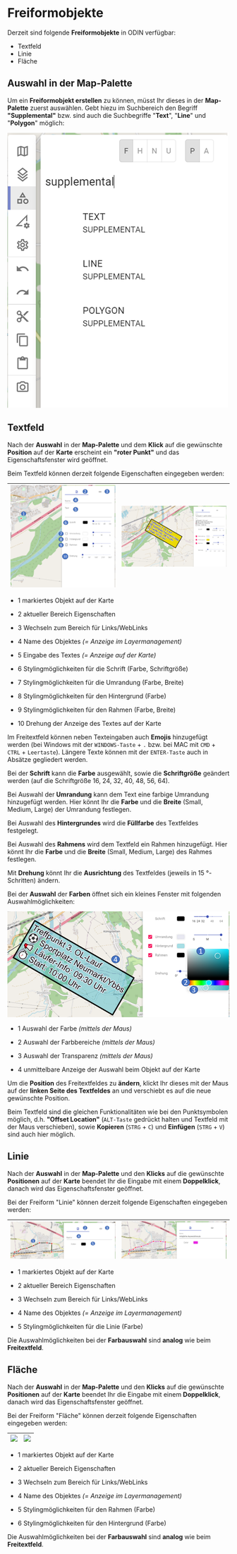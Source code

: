 # Freiformobjekte



Derzeit sind folgende **Freiformobjekte** in ODIN verfügbar:

- Textfeld
- Linie
- Fläche





## Auswahl in der Map-Palette



Um ein **Freiformobjekt erstellen** zu können, müsst Ihr dieses in der **Map-Palette** zuerst auswählen. Gebt hiezu im Suchbereich den Begriff **"Supplemental"** bzw. sind auch die Suchbegriffe "**Text**", "**Line**" und "**Polygon**" möglich:



![](images/Auswahl_MapPalette.png)







## Textfeld



Nach der **Auswahl** in der **Map-Palette** und dem **Klick** auf die gewünschte **Position** auf der **Karte** erscheint ein **"roter Punkt"** und das Eigenschaftsfenster wird geöffnet.



Beim Textfeld können derzeit folgende Eigenschaften eingegeben werden:

| ![](images/Textfeld_1.png) | ![](images/Textfeld_2.png) |
| -------------------------- | -------------------------- |

- <span class="blue">1</span> markiertes Objekt auf der Karte

- <span class="blue">2</span> aktueller Bereich Eigenschaften

- <span class="blue">3</span> Wechseln zum Bereich für Links/WebLinks

- <span class="blue">4</span> Name des Objektes *(= Anzeige im Layermanagement)*

- <span class="blue">5</span> Eingabe des Textes *(= Anzeige auf der Karte)*

- <span class="blue">6</span> Stylingmöglichkeiten für die Schrift (Farbe, Schriftgröße)

- <span class="blue">7</span> Stylingmöglichkeiten für die Umrandung (Farbe, Breite)

- <span class="blue">8</span> Stylingmöglichkeiten für den Hintergrund (Farbe)

- <span class="blue">9</span> Stylingmöglichkeiten für den Rahmen (Farbe, Breite)

- <span class="blue">10</span> Drehung der Anzeige des Textes auf der Karte



Im Freitextfeld können neben Texteingaben auch **Emojis** hinzugefügt werden (bei Windows mit der `WINDOWS-Taste` + `.` bzw. bei MAC mit `CMD` + `CTRL` + `Leertaste`). Längere Texte können mit der `ENTER-Taste`  auch in Absätze gegliedert werden.

Bei der **Schrift** kann die **Farbe** ausgewählt, sowie die **Schriftgröße** geändert werden (auf die Schriftgröße 16, 24, 32, 40, 48, 56, 64).

Bei Auswahl der **Umrandung** kann dem Text eine farbige Umrandung hinzugefügt werden. Hier könnt Ihr die **Farbe** und die **Breite** (Small, Medium, Large) der Umrandung festlegen.

Bei Auswahl des **Hintergrundes** wird die **Füllfarbe** des Textfeldes festgelegt.

Bei Auswahl des **Rahmens** wird dem Textfeld ein Rahmen hinzugefügt.  Hier könnt Ihr die **Farbe** und die **Breite** (Small, Medium, Large) des Rahmes festlegen.

Mit **Drehung** könnt Ihr die **Ausrichtung** des Textfeldes (jeweils in 15 °-Schritten) ändern.



Bei der **Auswahl** der **Farben** öffnet sich ein kleines Fenster mit folgenden Auswahlmöglichkeiten:

![](images/Textfeld_3.png)

- <span class="blue">1</span> Auswahl der Farbe *(mittels der Maus)*

- <span class="blue">2</span> Auswahl der Farbbereiche *(mittels der Maus)*

- <span class="blue">3</span> Auswahl der Transparenz *(mittels der Maus)*

- <span class="blue">4</span> unmittelbare Anzeige der Auswahl beim Objekt auf der Karte



Um die **Position** des Freitextfeldes zu **ändern**, klickt Ihr dieses mit der Maus auf der **linken Seite des Textfeldes** an und verschiebt es auf die neue gewünschte Position.

Beim Textfeld sind die gleichen Funktionalitäten wie bei den Punktsymbolen möglich, d.h.  **"Offset Location"** (`ALT-Taste` gedrückt halten und Textfeld mit der Maus verschieben), sowie **Kopieren** (`STRG` + `C`) und **Einfügen** (`STRG` + `V`) sind auch hier möglich.





## Linie



Nach der **Auswahl** in der **Map-Palette** und den **Klicks** auf die gewünschte **Positionen** auf der **Karte** beendet Ihr die Eingabe mit einem **Doppelklick**, danach wird das Eigenschaftsfenster geöffnet.



Bei der Freiform "Linie" können derzeit folgende Eigenschaften eingegeben werden:

| ![](images/Freiform_Linie_1.png) | ![](images/Freiform_Linie_2.png) |
| -------------------------------- | -------------------------------- |

- <span class="blue">1</span> markiertes Objekt auf der Karte

- <span class="blue">2</span> aktueller Bereich Eigenschaften

- <span class="blue">3</span> Wechseln zum Bereich für Links/WebLinks

- <span class="blue">4</span> Name des Objektes *(= Anzeige im Layermanagement)*

- <span class="blue">5</span> Stylingmöglichkeiten für die Linie (Farbe)



Die Auswahlmöglichkeiten bei der **Farbauswahl** sind **analog** wie beim **Freitextfeld**.





## Fläche



Nach der **Auswahl** in der **Map-Palette** und den **Klicks** auf die gewünschte **Positionen** auf der **Karte** beendet Ihr die Eingabe mit einem **Doppelklick**, danach wird das Eigenschaftsfenster geöffnet.



Bei der Freiform "Fläche" können derzeit folgende Eigenschaften eingegeben werden:

| ![](images/Freiform_Fläche_1.png) | ![](images/Freiform_Fläche_2.png) |
| --------------------------------- | --------------------------------- |

- <span class="blue">1</span> markiertes Objekt auf der Karte

- <span class="blue">2</span> aktueller Bereich Eigenschaften

- <span class="blue">3</span> Wechseln zum Bereich für Links/WebLinks

- <span class="blue">4</span> Name des Objektes *(= Anzeige im Layermanagement)*

- <span class="blue">5</span> Stylingmöglichkeiten  für den Rahmen (Farbe)

- <span class="blue">6</span> Stylingmöglichkeiten für den Hintergrund (Farbe)



Die Auswahlmöglichkeiten bei der **Farbauswahl** sind **analog** wie beim **Freitextfeld**.

